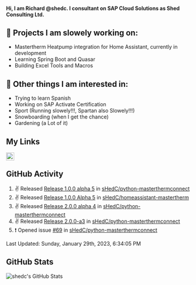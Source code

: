 #### Hi, I am Richard @shedc. I consultant on SAP Cloud Solutions as Shed Consulting Ltd.

## 👋 Projects I am slowely working on:
- Mastertherm Heatpump integration for Home Assistant, currently in development
- Learning Spring Boot and Quasar
- Building Excel Tools and Macros

## 👀 Other things I am interested in:
- Trying to learn Spanish
- Working on SAP Activate Certification
- Sport (Running slowely!!!, Spartan also Slowely!!!)
- Snowboarding (when I get the chance)
- Gardening (a Lot of it)

## My Links
[<img align="left" alt="shedc | LinkedIn" width="22px" src="https://cdn.jsdelivr.net/npm/simple-icons@v3/icons/linkedin.svg" />][linkedin]

<br/>

## GitHub Activity
<!--RECENT_ACTIVITY:start-->
1. ✌️ Released [Release 1.0.0 alpha 5](https://github.com/sHedC/python-masterthermconnect/releases/tag/2.0.0-a5) in [sHedC/python-masterthermconnect](https://github.com/sHedC/python-masterthermconnect)
2. ✌️ Released [Release 1.0.0 Alpha 5](https://github.com/sHedC/homeassistant-mastertherm/releases/tag/1.0.0-a5) in [sHedC/homeassistant-mastertherm](https://github.com/sHedC/homeassistant-mastertherm)
3. ✌️ Released [Release 2.0.0 alpha 4](https://github.com/sHedC/python-masterthermconnect/releases/tag/2.0.0-a4) in [sHedC/python-masterthermconnect](https://github.com/sHedC/python-masterthermconnect)
4. ✌️ Released [Release 2.0.0-a3](https://github.com/sHedC/python-masterthermconnect/releases/tag/2.0.0-a3) in [sHedC/python-masterthermconnect](https://github.com/sHedC/python-masterthermconnect)
5. ❗️ Opened issue [#69](https://github.com/sHedC/python-masterthermconnect/issues/69) in [sHedC/python-masterthermconnect](https://github.com/sHedC/python-masterthermconnect)
<!--RECENT_ACTIVITY:end-->
<!--RECENT_ACTIVITY:last_update-->
Last Updated: Sunday, January 29th, 2023, 6:34:05 PM
<!--RECENT_ACTIVITY:last_update_end-->

## GitHub Stats
<img align="left" alt="shedc's GitHub Stats" src="https://github-readme-stats.vercel.app/api?username=shedc&show_icons=true&hide_title=true" />

[linkedin]: https://www.linkedin.com/in/richard-holmes-3314251/
